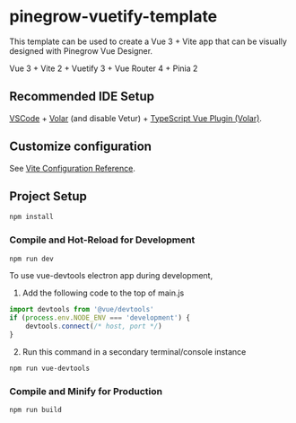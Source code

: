 # pinegrow-vuetify-template

This template can be used to create a Vue 3 + Vite app that can be visually designed with Pinegrow Vue Designer.

Vue 3 + Vite 2 + Vuetify 3 + Vue Router 4 + Pinia 2

## Recommended IDE Setup

[VSCode](https://code.visualstudio.com/) + [Volar](https://marketplace.visualstudio.com/items?itemName=Vue.volar) (and disable Vetur) + [TypeScript Vue Plugin (Volar)](https://marketplace.visualstudio.com/items?itemName=Vue.vscode-typescript-vue-plugin).

## Customize configuration

See [Vite Configuration Reference](https://vitejs.dev/config/).

## Project Setup

```sh
npm install
```

### Compile and Hot-Reload for Development

```sh
npm run dev
```

To use vue-devtools electron app during development,

1. Add the following code to the top of main.js

```javascript
import devtools from '@vue/devtools'
if (process.env.NODE_ENV === 'development') {
	devtools.connect(/* host, port */)
}
```

2. Run this command in a secondary terminal/console instance

```sh
npm run vue-devtools
```

### Compile and Minify for Production

```sh
npm run build
```
